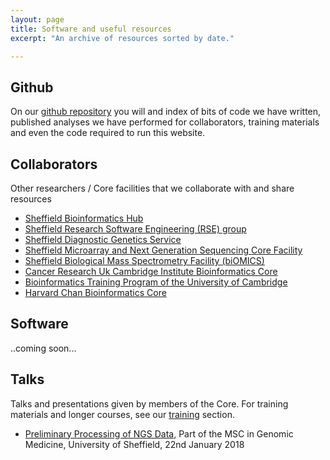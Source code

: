 ```yaml
---
layout: page
title: Software and useful resources
excerpt: "An archive of resources sorted by date."

---
```


## Github

On our [github repository](https://github.com/sheffield-bioinformatics-core) you will and index of bits of code we have written, published analyses we have performed for collaborators, training materials and even the code required to run this website. 


## Collaborators

Other researchers / Core facilities that we collaborate with and share resources

- [Sheffield Bioinformatics Hub](http://bioinformatics.group.shef.ac.uk/)
- [Sheffield Research Software Engineering (RSE) group](http://rse.shef.ac.uk/)
- [Sheffield Diagnostic Genetics Service](https://www.sheffieldchildrens.nhs.uk/sdgs/)
- [Sheffield Microarray and Next Generation Sequencing Core Facility](http://sitran.org/facilities/genomics-sequencing/)
- [Sheffield Biological Mass Spectrometry Facility (biOMICS)](https://www.sheffield.ac.uk/biomics)
- [Cancer Research Uk Cambridge Institute Bioinformatics Core](http://www.cruk.cam.ac.uk/core-facilities/bioinformatics-core)
- [Bioinformatics Training Program of the University of Cambridge](https://bioinfotraining.bio.cam.ac.uk/)
- [Harvard Chan Bioinformatics Core](http://bioinformatics.sph.harvard.edu/)

## Software

..coming soon...

## Talks

Talks and presentations given by members of the Core. For training materials and longer courses, see our [training](../training) section.

- [Preliminary Processing of NGS Data](https://github.com/sheffield-bioinformatics-core/GenomeMedicine_NGS_PreliminaryProcessing/raw/master/lecture.pdf), Part of the MSC in Genomic Medicine, University of Sheffield, 22nd January 2018

